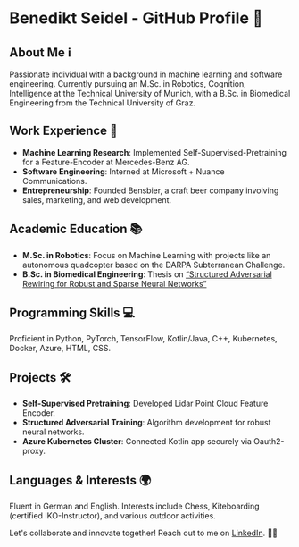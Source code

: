 # Benedikt Seidel - GitHub Profile 🚀

## About Me ℹ️
Passionate individual with a background in machine learning and software engineering. Currently pursuing an M.Sc. in Robotics, Cognition, Intelligence at the Technical University of Munich, with a B.Sc. in Biomedical Engineering from the Technical University of Graz.

## Work Experience 💼
- **Machine Learning Research**: Implemented Self-Supervised-Pretraining for a Feature-Encoder at Mercedes-Benz AG.
- **Software Engineering**: Interned at Microsoft + Nuance Communications.
- **Entrepreneurship**: Founded Bensbier, a craft beer company involving sales, marketing, and web development.

## Academic Education 📚
- **M.Sc. in Robotics**: Focus on Machine Learning with projects like an autonomous quadcopter based on the DARPA Subterranean Challenge.
- **B.Sc. in Biomedical Engineering**: Thesis on [“Structured Adversarial Rewiring for Robust and Sparse Neural Networks”](https://github.com/bnanony/StructuredRewRobustSparseNNs.git)

## Programming Skills 💻
Proficient in Python, PyTorch, TensorFlow, Kotlin/Java, C++, Kubernetes, Docker, Azure, HTML, CSS.

## Projects 🛠️
- **Self-Supervised Pretraining**: Developed Lidar Point Cloud Feature Encoder.
- **Structured Adversarial Training**: Algorithm development for robust neural networks.
- **Azure Kubernetes Cluster**: Connected Kotlin app securely via Oauth2-proxy.

## Languages & Interests 🌍
Fluent in German and English. Interests include Chess, Kiteboarding (certified IKO-Instructor), and various outdoor activities.

Let's collaborate and innovate together! Reach out to me on [LinkedIn](linkedin.com/in/benedikt-seidel). 📧🤝
